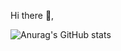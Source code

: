Hi there 👋,

![Anurag's GitHub stats](https://github-readme-stats.vercel.app/api?username=jrsumner&show_icons=true&theme=cobalt)
